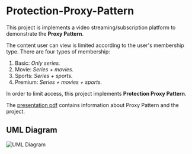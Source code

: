# Protection-Proxy-Pattern

This project is implements a video streaming/subscription platform to demonstrate the **Proxy Pattern**. 

The content user can view is limited according to the user's membership type. There are four types of membership:
1. Basic: *Only series.*
2. Movie: *Series + movies.*
3. Sports: *Series + sports.*
4. Premium: *Series + movies + sports.*

In order to limit access, this project implements **Protection Proxy Pattern**. 

The [presentation pdf](img/Presentation.pdf) contains information about Proxy Pattern and the project.

## UML Diagram
![UML Diagram](img/Netfliks\(1\).png "UML Diagram")
